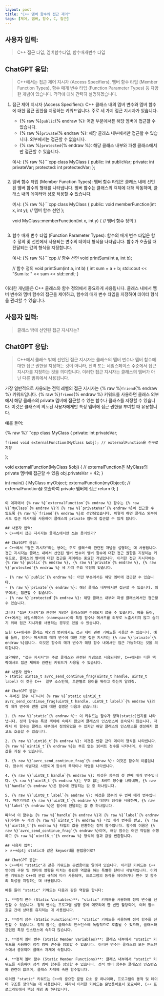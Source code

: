 ```yaml
---
layout: post
title: "C++ 멤버 함수와 접근 제어"
tags: [제어, 멤버, 함수, C, 접근]
---
```


## 사용자 입력:
> C++ 접근 타입, 멤버함수타입, 함수매개변수 타입

## ChatGPT 응답:
> C++에서는 접근 제어 지시자 (Access Specifiers), 멤버 함수 타입 (Member Function Types), 함수 매개 변수 타입 (Function Parameter Types) 등 다양한 개념이 있습니다. 각각에 대해 간략히 설명하겠습니다.

1. 접근 제어 지시자 (Access Specifiers):
   C++ 클래스 내의 멤버 변수와 멤버 함수에 대한 접근 권한을 지정하는 키워드입니다. 주로 세 가지 접근 지시자가 있습니다.

   - {% raw %}`public`{% endraw %}: 어떤 부분에서든 해당 멤버에 접근할 수 있습니다.
   - {% raw %}`private`{% endraw %}: 해당 클래스 내부에서만 접근할 수 있습니다. 외부에서는 접근할 수 없습니다.
   - {% raw %}`protected`{% endraw %}: 해당 클래스 내부와 파생 클래스에서만 접근할 수 있습니다.

   예시:
   {% raw %}```cpp
   class MyClass {
   public:
       int publicVar;
   private:
       int privateVar;
   protected:
       int protectedVar;
   };
   ```{% endraw %}

2. 멤버 함수 타입 (Member Function Types):
   멤버 함수 타입은 클래스 내에 선언된 멤버 함수의 형태를 나타냅니다. 멤버 함수는 클래스의 객체에 대해 작동하며, 클래스 내의 데이터와 상호 작용할 수 있습니다.

   예시:
   {% raw %}```cpp
   class MyClass {
   public:
       void memberFunction(int x, int y); // 멤버 함수 선언
   };
   
   void MyClass::memberFunction(int x, int y) {
       // 멤버 함수 정의
   }
   ```{% endraw %}

3. 함수 매개 변수 타입 (Function Parameter Types):
   함수의 매개 변수 타입은 함수 정의 및 선언에서 사용되는 변수의 데이터 형식을 나타냅니다. 함수가 호출될 때 전달되는 값의 형식을 지정합니다.

   예시:
   {% raw %}```cpp
   // 함수 선언
   void printSum(int a, int b);

   // 함수 정의
   void printSum(int a, int b) {
       int sum = a + b;
       std::cout << "Sum is: " << sum << std::endl;
   }
   ```{% endraw %}

이러한 개념들은 C++ 클래스와 함수 정의에서 중요하게 사용됩니다. 클래스 내에서 멤버 변수와 멤버 함수의 접근을 제어하고, 함수의 매개 변수 타입을 지정하여 데이터 형식을 관리할 수 있습니다.

## 사용자 입력:
> 클래스 밖에 선언된 접근 지시자는?

## ChatGPT 응답:
> C++에서 클래스 밖에 선언된 접근 지시자는 클래스의 멤버 변수나 멤버 함수에 대한 접근 권한을 지정하는 것이 아니라, 전역 또는 네임스페이스 수준에서 접근 지시자를 지정하는 것을 의미합니다. 이러한 접근 지시자는 클래스의 멤버가 아닌 다른 범위에서 사용됩니다.

가장 일반적으로 사용되는 전역 레벨의 접근 지시자는 {% raw %}`friend`{% endraw %} 키워드입니다. {% raw %}`friend`{% endraw %} 키워드를 사용하면 클래스 외부에서 해당 클래스의 private 멤버에 접근할 수 있는 함수나 클래스를 지정할 수 있습니다. 이것은 클래스의 의도된 사용자에게만 특정 멤버에 접근 권한을 부여할 때 유용합니다.

예를 들어:

{% raw %}```cpp
class MyClass {
private:
    int privateVar;

    friend void externalFunction(MyClass &obj); // externalFunction을 친구로 지정
};

void externalFunction(MyClass &obj) {
    // externalFunction은 MyClass의 private 멤버에 접근할 수 있음
    obj.privateVar = 42;
}

int main() {
    MyClass myObject;
    externalFunction(myObject); // externalFunction을 호출하여 private 멤버에 접근
    return 0;
}
```{% endraw %}

이 예제에서 {% raw %}`externalFunction`{% endraw %} 함수는 {% raw %}`MyClass`{% endraw %}의 {% raw %}`privateVar`{% endraw %}에 접근할 수 있도록 {% raw %}`friend`{% endraw %}로 선언되었습니다. 이렇게 하면 클래스 외부에서도 접근 지시자를 사용하여 클래스의 private 멤버에 접근할 수 있게 됩니다.

## 사용자 입력:
> C++에서 접근 지시자는 클래스에서만 쓰는 용어인가?

## ChatGPT 응답:
> C++에서 "접근 지시자"라는 용어는 주로 클래스와 관련된 개념을 설명하는 데 사용됩니다. 접근 지시자는 클래스 내에서 선언된 멤버 변수와 멤버 함수에 대한 접근 권한을 지정하는 키워드로, 클래스의 멤버에 대한 접근을 제어하는 중요한 개념입니다. 이러한 접근 지시자에는 {% raw %}`public`{% endraw %}, {% raw %}`private`{% endraw %}, {% raw %}`protected`{% endraw %} 세 가지 주요 유형이 있습니다.

- {% raw %}`public`{% endraw %}: 어떤 부분에서든 해당 멤버에 접근할 수 있습니다.
- {% raw %}`private`{% endraw %}: 해당 클래스 내부에서만 접근할 수 있습니다. 외부에서는 접근할 수 없습니다.
- {% raw %}`protected`{% endraw %}: 해당 클래스 내부와 파생 클래스에서만 접근할 수 있습니다.

그러나 "접근 지시자"와 관련된 개념은 클래스에만 한정되지 않을 수 있습니다. 예를 들어, C++에서는 네임스페이스 (namespace)와 특정 함수나 메서드를 외부로 노출시키지 않고 숨기기 위해 접근 지시자를 사용하는 경우도 있을 수 있습니다.

또한 C++에서는 클래스 이외의 범위에서도 접근 제어 관련 키워드를 사용할 수 있습니다. 예를 들어, 함수나 메서드의 매개 변수에 대한 기본 접근 지시자는 {% raw %}`private`{% endraw %}입니다. 이것은 함수의 매개 변수가 해당 함수 내에서만 접근 가능하다는 것을 의미합니다.

요약하면, "접근 지시자"는 주로 클래스와 관련된 개념으로 사용되지만, C++에서는 다른 맥락에서도 접근 제어와 관련된 키워드가 사용될 수 있습니다.

## 사용자 입력:
> static uint16_t avrc_send_continue_frag(uint8_t handle, uint8_t label) 이 것은 C++  일부 소스인데, 토큰별로 용어를 뭐라고 하는지 알려줘.

## ChatGPT 응답:
> 주어진 함수 시그니처 {% raw %}`static uint16_t avrc_send_continue_frag(uint8_t handle, uint8_t label)`{% endraw %}의 각 매개 변수와 반환 값에 대한 설명은 다음과 같습니다:

1. {% raw %}`static`{% endraw %}: 이 키워드는 함수가 정적(static)인지를 나타냅니다. 정적 함수는 특정 객체에 속하지 않으며 클래스의 인스턴스에 종속되지 않습니다. 따라서 이 함수는 클래스 내부에서 정의되었을 수 있지만 해당 클래스의 인스턴스를 생성하지 않고도 호출할 수 있습니다.

2. {% raw %}`uint16_t`{% endraw %}: 이것은 반환 값의 데이터 형식을 나타냅니다. {% raw %}`uint16_t`{% endraw %}는 부호 없는 16비트 정수를 나타내며, 0 이상의 값을 가질 수 있습니다.

3. {% raw %}`avrc_send_continue_frag`{% endraw %}: 이것은 함수의 이름입니다. 함수의 식별자로 사용되며 함수의 목적이나 작업을 나타냅니다.

4. {% raw %}`uint8_t handle`{% endraw %}: 이것은 함수의 첫 번째 매개 변수입니다. {% raw %}`uint8_t`{% endraw %}는 부호 없는 8비트 정수를 나타내며, {% raw %}`handle`{% endraw %}은 함수에 전달되는 값 중 하나입니다.

5. {% raw %}`uint8_t label`{% endraw %}: 이것은 함수의 두 번째 매개 변수입니다. 마찬가지로 {% raw %}`uint8_t`{% endraw %} 데이터 형식을 사용하며, {% raw %}`label`{% endraw %}은 함수에 전달되는 값 중 하나입니다.

따라서 이 함수는 {% raw %}`handle`{% endraw %}과 {% raw %}`label`{% endraw %}이라는 두 개의 {% raw %}`uint8_t`{% endraw %} 타입 매개 변수를 받고, {% raw %}`uint16_t`{% endraw %} 타입의 값을 반환하는 정적 함수입니다. 함수의 이름은 {% raw %}`avrc_send_continue_frag`{% endraw %}이며, 해당 함수는 어떤 작업을 수행하고 {% raw %}`uint16_t`{% endraw %} 형식의 결과 값을 반환합니다.

## 사용자 입력:
> ㅊ++dptj static과 같은 keyword를 문법용어로?

## ChatGPT 응답:
> C++에서 "static"과 같은 키워드는 문법용어로 알려져 있습니다. 이러한 키워드는 C++ 언어의 구문 및 의미에 영향을 미치는 중요한 역할을 하는 특별한 단어나 식별자입니다. 이러한 키워드는 C++의 문법 규칙에 따라 사용되며, 프로그램의 동작을 제어하거나 변수 및 함수의 특성을 지정하는 데 사용됩니다.

예를 들어 "static" 키워드는 다음과 같은 역할을 합니다:

1. **정적 변수 (Static Variables)**: "static" 키워드를 사용하여 정적 변수를 선언할 수 있습니다. 정적 변수는 프로그램 실행 중에 메모리에 한 번만 할당되며, 여러 함수 호출 간에 상태를 유지하는 데 사용됩니다.

2. **정적 함수 (Static Functions)**: "static" 키워드를 사용하여 정적 함수를 선언할 수 있습니다. 정적 함수는 클래스의 인스턴스에 독립적으로 호출될 수 있으며, 클래스와 관련된 특정 인스턴스에 속하지 않습니다.

3. **정적 멤버 변수 (Static Member Variables)**: 클래스 내부에서 "static" 키워드를 사용하여 정적 멤버 변수를 정의할 수 있습니다. 이러한 변수는 클래스의 모든 인스턴스에서 공유되며 클래스 자체에 속합니다.

4. **정적 멤버 함수 (Static Member Functions)**: 클래스 내부에서 "static" 키워드를 사용하여 정적 멤버 함수를 정의할 수 있습니다. 정적 멤버 함수는 클래스의 인스턴스와 관련이 없으며, 클래스 자체에 속한 함수입니다.

이러한 "static" 키워드는 C++의 중요한 문법 요소 중 하나이며, 프로그램의 동작 및 데이터 구조를 정의하는 데 사용됩니다. 따라서 이러한 키워드는 문법용어로서 중요하며, C++ 프로그래밍에서 핵심 개념 중 하나입니다.

